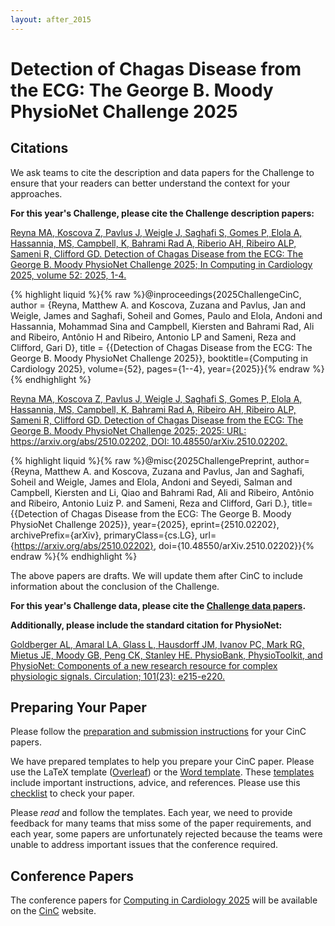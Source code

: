 ```yaml
---
layout: after_2015
---
```


# Detection of Chagas Disease from the ECG: The George B. Moody PhysioNet Challenge 2025

## Citations

We ask teams to cite the description and data papers for the Challenge to ensure that your readers can better understand the context for your approaches.

__For this year's Challenge, please cite the Challenge description papers:__

[Reyna MA, Koscova Z, Pavlus J, Weigle J, Saghafi S, Gomes P, Elola A, Hassannia, MS, Campbell, K, Bahrami Rad A, Riberio AH, Ribeiro ALP, Sameni R, Clifford GD. Detection of Chagas Disease from the ECG: The George B. Moody PhysioNet Challenge 2025; In Computing in Cardiology 2025, volume 52: 2025, 1-4.](https://cinc.org/prelim_program_2025/)

{% highlight liquid %}{% raw %}@inproceedings{2025ChallengeCinC,
author = {Reyna, Matthew A. and Koscova, Zuzana and Pavlus, Jan and Weigle, James and Saghafi, Soheil and Gomes, Paulo and Elola, Andoni and Hassannia, Mohammad Sina and Campbell, Kiersten and Bahrami Rad, Ali and Ribeiro, Antônio H and Ribeiro, Antonio LP and Sameni, Reza and Clifford, Gari D},
title = {{Detection of Chagas Disease from the ECG: The George B. Moody PhysioNet Challenge 2025}},
booktitle={Computing in Cardiology 2025},
volume={52},
pages={1--4},
year={2025}}{% endraw %}{% endhighlight %}

[Reyna MA, Koscova Z, Pavlus J, Weigle J, Saghafi S, Gomes P, Elola A, Hassannia, MS, Campbell, K, Bahrami Rad A, Ribeiro AH, Ribeiro ALP, Sameni R, Clifford GD. Detection of Chagas Disease from the ECG: The George B. Moody PhysioNet Challenge 2025; 2025: URL: https://arxiv.org/abs/2510.02202, DOI: 10.48550/arXiv.2510.02202.](https://doi.org/10.48550/arXiv.2510.02202)

{% highlight liquid %}{% raw %}@misc{2025ChallengePreprint,
author={Reyna, Matthew A. and Koscova, Zuzana and Pavlus, Jan and Saghafi, Soheil and Weigle, James and Elola, Andoni and Seyedi, Salman and Campbell, Kiersten and Li, Qiao and Bahrami Rad, Ali and Ribeiro, Antônio and Ribeiro, Antonio Luiz P. and Sameni, Reza and Clifford, Gari D.},
title={{Detection of Chagas Disease from the ECG: The George B. Moody PhysioNet Challenge 2025}}, 
year={2025},
eprint={2510.02202},
archivePrefix={arXiv},
primaryClass={cs.LG},
url={https://arxiv.org/abs/2510.02202}, 
doi={10.48550/arXiv.2510.02202}}{% endraw %}{% endhighlight %}

The above papers are drafts. We will update them after CinC to include information about the conclusion of the Challenge.

__For this year's Challenge data, please cite the [Challenge data papers](../#data).__

__Additionally, please include the standard citation for PhysioNet:__

[Goldberger AL, Amaral LA, Glass L, Hausdorff JM, Ivanov PC, Mark RG, Mietus JE, Moody GB, Peng CK, Stanley HE. PhysioBank, PhysioToolkit, and PhysioNet: Components of a new research resource for complex physiologic signals. Circulation; 101(23): e215-e220.](https://www.ahajournals.org/doi/full/10.1161/01.CIR.101.23.e215)

## Preparing Your Paper

Please follow the [preparation and submission instructions](https://www.cinc.org/instructions-for-preparing-and-submitting-full-papers/) for your CinC papers.

We have prepared templates to help you prepare your CinC paper. Please use the LaTeX template ([Overleaf](https://www.overleaf.com/read/pdkzfwqkmfyp#afbfcf)) or the [Word template](https://cinc.org/instructions-for-preparing-and-submitting-full-papers/). These [templates](cinc_template.pdf) include important instructions, advice, and references. Please use this [checklist](cinc_paper_checklist.pdf) to check your paper.

Please *read* and follow the templates. Each year, we need to provide feedback for many teams that miss some of the paper requirements, and each year, some papers are unfortunately rejected because the teams were unable to address important issues that the conference required.

## Conference Papers

The conference papers for [Computing in Cardiology 2025](https://www.cinc2025.org/) will be available on the [CinC](https://www.cinc.org/cinc-papers-on-line/) website.